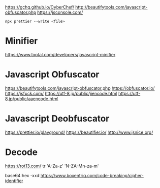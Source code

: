 https://gchq.github.io/CyberChef/
http://beautifytools.com/javascript-obfuscator.php
https://jsconsole.com/

`npx prettier --write <file>`


# Minifier
https://www.toptal.com/developers/javascript-minifier


# Javascript Obfuscator
https://beautifytools.com/javascript-obfuscator.php
https://obfuscator.io/
https://jsfuck.com/
https://utf-8.jp/public/jjencode.html
https://utf-8.jp/public/aaencode.html


# Javascript Deobfuscator
https://prettier.io/playground/
https://beautifier.io/
http://www.jsnice.org/

# Decode
https://rot13.com/
	 tr 'A-Za-z' 'N-ZA-Mn-za-m'

base64 
hex -xxd
https://www.boxentriq.com/code-breaking/cipher-identifier
